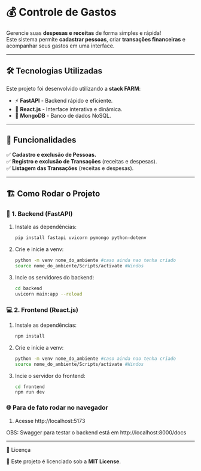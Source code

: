 # 💰 Controle de Gastos

Gerencie suas **despesas e receitas** de forma simples e rápida!  
Este sistema permite **cadastrar pessoas**, criar **transações financeiras** e acompanhar seus gastos em uma interface.

---

## 🛠️ Tecnologias Utilizadas

Este projeto foi desenvolvido utilizando a **stack FARM**:

- ⚡ **FastAPI** - Backend rápido e eficiente.
- 🎨 **React.js** - Interface interativa e dinâmica.
- 🍃 **MongoDB** - Banco de dados NoSQL.

---

## 🚀 Funcionalidades

✅ **Cadastro e exclusão de Pessoas.**  
✅ **Registro e exclusão de Transações** (receitas e despesas).  
✅ **Listagem das Transações** (receitas e despesas).

---

## 🏗️ Como Rodar o Projeto

### 🔧 **1. Backend (FastAPI)**

1. Instale as dependências:
   ```sh
   pip install fastapi uvicorn pymongo python-dotenv
   ```
2. Crie e inicie a venv:
   ```sh
   python -m venv nome_do_ambiente #caso ainda nao tenha criado
   source nome_do_ambiente/Scripts/activate #Windos
   ```
3. Incie os servidores do backend:
   ```sh
   cd backend
   uvicorn main:app --reload
   ```

### 💻 **2. Frontend (React.js)**

1. Instale as dependências:
   ```sh
   npm install
   ```
2. Crie e inicie a venv:
   ```sh
   python -m venv nome_do_ambiente #caso ainda nao tenha criado
   source nome_do_ambiente/Scripts/activate #Windos
   ```
3. Incie o servidor do frontend:
   ```sh
   cd frontend
   npm run dev
   ```

### 🌐 **Para de fato rodar no navegador**

1. Acesse http://localhost:5173

OBS: Swagger para testar o backend está em http://localhost:8000/docs

---

📜 Licença

📝 Este projeto é licenciado sob a **MIT License**.

```
